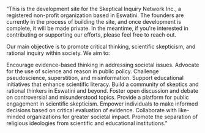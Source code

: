 "This is the development site for the Skeptical Inquiry Network Inc., a registered non-profit organization based in Eswatini. The founders are currently in the process of building the site, and once development is complete, it will be made private. In the meantime, if you're interested in contributing or supporting our efforts, please feel free to reach out.

Our main objective is to promote critical thinking, scientific skepticism, and rational inquiry within society. We aim to:

Encourage evidence-based thinking in addressing societal issues.
Advocate for the use of science and reason in public policy.
Challenge pseudoscience, superstition, and misinformation.
Support educational initiatives that enhance scientific literacy.
Build a community of skeptics and rational thinkers in Eswatini and beyond.
Foster open discussion and debate on controversial and misunderstood topics.
Provide a platform for public engagement in scientific skepticism.
Empower individuals to make informed decisions based on critical evaluation of evidence.
Collaborate with like-minded organizations for greater societal impact.
Promote the separation of religious ideologies from scientific and educational institutions."
